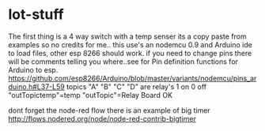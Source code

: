 # lot-stuff

The first thing is a 4 way switch with a temp senser
its a copy paste from examples so no credits for me.. 
this use's an nodemcu 0.9 and Arduino ide to load files, other esp 8266 should work.
if you need to change pins there will be comments telling you where..see for Pin definition functions for Arduino to esp.
https://github.com/esp8266/Arduino/blob/master/variants/nodemcu/pins_arduino.h#L37-L59
topics "A" "B" "C" "D" are relay's 1 on 0 off
"outTopictemp"=temp
"outTopic"=Relay Board OK

dont forget the node-red flow there is an example of big timer http://flows.nodered.org/node/node-red-contrib-bigtimer
